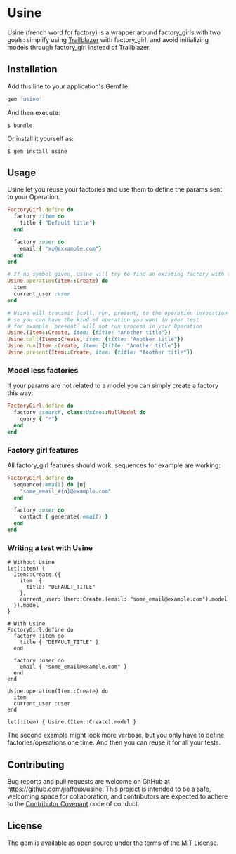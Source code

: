 # Usine

Usine (french word for factory) is a wrapper around factory_girls with two goals: simplify using [Trailblazer](http://trailblazer.to/) with factory_girl, and avoid initializing models through factory_girl instead of Trailblazer.

## Installation

Add this line to your application's Gemfile:

```ruby
gem 'usine'
```

And then execute:

    $ bundle

Or install it yourself as:

    $ gem install usine

## Usage

Usine let you reuse your factories and use them to define the params sent to your Operation.

```ruby
FactoryGirl.define do
  factory :item do
    title { "Default title"}
  end

  factory :user do
    email { "xx@exxample.com"}
  end
end

# If no symbol given, Usine will try to find an existing factory with this name
Usine.operation(Item::Create) do
  item
  current_user :user
end

# Usine will transmit [call, run, present] to the operation invocation
# so you can have the kind of operation you want in your test
# for example `present` will not run process in your Operation
Usine.(Item::Create, item: {title: "Another title"})
Usine.call(Item::Create, item: {title: "Another title"})
Usine.run(Item::Create, item: {title: "Another title"})
Usine.present(Item::Create, item: {title: "Another title"})
```

### Model less factories

If your params are not related to a model you can simply create a factory this way:
```ruby
FactoryGirl.define do
  factory :search, class:Usine::NullModel do
    query { "*"}
  end
end
```

### Factory girl features

All factory_girl features should work, sequences for example are working:

```ruby
FactoryGirl.define do
  sequence(:email) do |n|
    "some_email_#{n}@example.com"
  end

  factory :user do
    contact { generate(:email) }
  end
end
```

### Writing a test with Usine

```
# Without Usine
let(:item) {
  Item::Create.({
    item: {
      title: "DEFAULT_TITLE"
    },
    current_user: User::Create.(email: "some_email@example.com").model
  }).model
}

# With Usine
FactoryGirl.define do
  factory :item do
    title { "DEFAULT_TITLE" }
  end

  factory :user do
    email { "some_email@example.com" }
  end
end

Usine.operation(Item::Create) do
  item
  current_user :user
end

let(:item) { Usine.(Item::Create).model }
```

The second example might look more verbose, but you only have to define factories/operations one time.
And then you can reuse it for all your tests.

## Contributing

Bug reports and pull requests are welcome on GitHub at https://github.com/jjaffeux/usine. This project is intended to be a safe, welcoming space for collaboration, and contributors are expected to adhere to the [Contributor Covenant](http://contributor-covenant.org) code of conduct.


## License

The gem is available as open source under the terms of the [MIT License](http://opensource.org/licenses/MIT).
